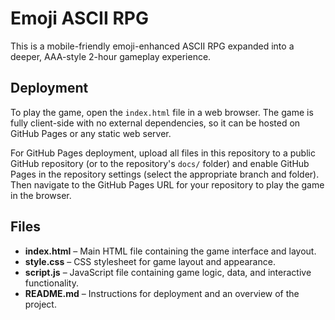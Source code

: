 # Emoji ASCII RPG

This is a mobile-friendly emoji-enhanced ASCII RPG expanded into a deeper, AAA-style 2-hour gameplay experience.

## Deployment

To play the game, open the `index.html` file in a web browser. The game is fully client-side with no external dependencies, so it can be hosted on GitHub Pages or any static web server.

For GitHub Pages deployment, upload all files in this repository to a public GitHub repository (or to the repository's `docs/` folder) and enable GitHub Pages in the repository settings (select the appropriate branch and folder). Then navigate to the GitHub Pages URL for your repository to play the game in the browser.

## Files

- **index.html** – Main HTML file containing the game interface and layout.
- **style.css** – CSS stylesheet for game layout and appearance.
- **script.js** – JavaScript file containing game logic, data, and interactive functionality.
- **README.md** – Instructions for deployment and an overview of the project.
